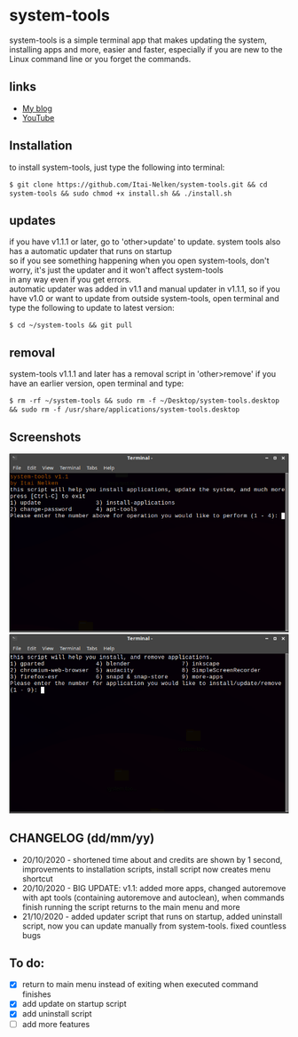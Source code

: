 # system-tools

system-tools is a simple terminal app that makes updating the system, installing apps and more, easier and faster, especially if you are new to the Linux command line or you forget the commands.

## links

* [My blog](https://thepisite.blogspot.com/)
* [YouTube](https://youtube.com/channel/UCM4Fo6ncNybS1xhJHnWSODg)

## Installation 

to install system-tools, just type the following into terminal:
```sh-session
$ git clone https://github.com/Itai-Nelken/system-tools.git && cd system-tools && sudo chmod +x install.sh && ./install.sh
```
## updates

if you have v1.1.1 or later, go to 'other>update' to update. system tools also has a automatic updater that runs on startup<br>
so if you see something happening when you open system-tools, don't worry, it's just the updater and it won't affect system-tools<br>
in any way even if you get errors.<br>
automatic updater was added in v1.1 and manual updater in v1.1.1, so if you have v1.0 or want to update from outside system-tools, open terminal and type the following to update to latest version:
```sh-session
$ cd ~/system-tools && git pull
```

## removal
system-tools v1.1.1 and later has a removal script in 'other>remove' if you have an earlier version, open terminal and type: 
```sh-session
$ rm -rf ~/system-tools && sudo rm -f ~/Desktop/system-tools.desktop && sudo rm -f /usr/share/applications/system-tools.desktop 
```

## Screenshots

![system-tools1](screenshots/system-tools-1b.png)
![system-tools2](screenshots/system-tools-2a.png)


## CHANGELOG (dd/mm/yy)

 * 20/10/2020 - shortened time about and credits are shown by 1 second, improvements to installation scripts, install script now creates menu shortcut
 * 20/10/2020 - BIG UPDATE: v1.1: added more apps, changed autoremove with apt tools (containing autoremove and autoclean), when commands finish running the script returns to the main menu and more
 * 21/10/2020 - added updater script that runs on startup, added uninstall script, now you can update manually from system-tools. fixed countless bugs
  
## To do:

- [x] return to main menu instead of exiting when executed command finishes
- [x] add update on startup script
- [x] add uninstall script
- [ ] add more features
